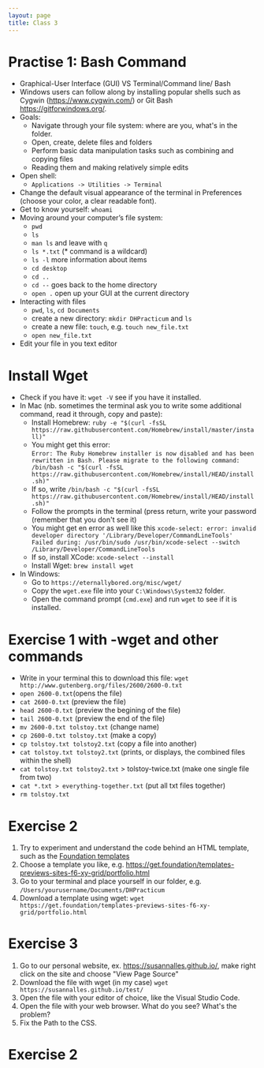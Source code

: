 ```yaml
---
layout: page
title: Class 3
---
```


# Practise 1: Bash Command

- Graphical-User Interface (GUI) VS Terminal/Command line/ Bash
- Windows users can follow along by installing popular shells such as Cygwin (<https://www.cygwin.com/>) or Git Bash <https://gitforwindows.org/>.
- Goals:
  * Navigate through your file system: where are you, what's in the folder.
  * Open, create, delete files and folders
  * Perform basic data manipulation tasks such as combining and copying files
  * Reading them and making relatively simple edits
- Open shell:
  * `Applications -> Utilities -> Terminal`
- Change the default visual appearance of the terminal in Preferences (choose your color, a clear readable font).
- Get to know yourself: `whoami`
- Moving around your computer’s file system:
  * `pwd`
  * `ls`
  * `man ls` and leave with `q`
  * `ls *.txt` (* command is a wildcard)
  * `ls -l` more information about items
  * `cd desktop`
  * `cd ..`
  * `cd --` goes back to the home directory
  * `open .` open up your GUI at the current directory
- Interacting with files
  * `pwd`, `ls`, `cd Documents`
  * create a new directory: `mkdir DHPracticum` and `ls`
  * create a new file: `touch`, e.g. `touch new_file.txt`
  * `open new_file.txt`
- Edit your file in you text editor 

# Install Wget
- Check if you have it: `wget -V` see if you have it installed.
- In Mac (nb. sometimes the terminal ask you to write some additional command, read it through, copy and paste):
  * Install Homebrew: `ruby -e "$(curl -fsSL https://raw.githubusercontent.com/Homebrew/install/master/install)"`
  * You might get this error:  
    `Error: The Ruby Homebrew installer is now disabled and has been rewritten in
Bash. Please migrate to the following command:
  /bin/bash -c "$(curl -fsSL https://raw.githubusercontent.com/Homebrew/install/HEAD/install.sh)"`
  * If so, write `/bin/bash -c "$(curl -fsSL https://raw.githubusercontent.com/Homebrew/install/HEAD/install.sh)"`
  * Follow the prompts in the terminal (press return, write your password (remember that you don't see it)
  * You might get en error as well like this 
    `xcode-select: error: invalid developer directory '/Library/Developer/CommandLineTools'
     Failed during: /usr/bin/sudo /usr/bin/xcode-select --switch /Library/Developer/CommandLineTools`
  * If so, install XCode: `xcode-select --install`
  * Install Wget: `brew install wget`
- In Windows:
  * Go to `https://eternallybored.org/misc/wget/`
  * Copy the `wget.exe` file into your `C:\Windows\System32` folder.
  * Open the command prompt (`cmd.exe`) and run `wget` to see if it is installed.

# Exercise 1 with -wget and other commands 
  * Write in your terminal this to download this file: `wget http://www.gutenberg.org/files/2600/2600-0.txt`
  * `open 2600-0.txt`(opens the file)
  * `cat 2600-0.txt` (preview the file)
  * `head 2600-0.txt` (preview the begining of the file)
  * `tail 2600-0.txt` (preview the end of the file)
  * `mv 2600-0.txt tolstoy.txt` (change name)
  * `cp 2600-0.txt tolstoy.txt` (make a copy)
  * `cp tolstoy.txt tolstoy2.txt` (copy a file into another)
  * `cat tolstoy.txt tolstoy2.txt` (prints, or displays, the combined files within the shell)
  * `cat tolstoy.txt tolstoy2.txt` > tolstoy-twice.txt (make one single file from two)
  * `cat *.txt > everything-together.txt` (put all txt files together)
  * `rm tolstoy.txt`

# Exercise 2 

1. Try to experiment and understand the code behind an HTML template, such as the [Foundation templates](https://get.foundation/templates.html)
2. Choose a template you like, e.g. <https://get.foundation/templates-previews-sites-f6-xy-grid/portfolio.html>
3. Go to your terminal and place yourself in our folder, e.g. `/Users/yourusername/Documents/DHPracticum`
4. Download a template using wget: `wget https://get.foundation/templates-previews-sites-f6-xy-grid/portfolio.html`



# Exercise 3

  1. Go to our personal website, ex. <https://susannalles.github.io/>, make right click on the site and choose "View Page Source"
  2. Download the file with wget (in my case) `wget https://susannalles.github.io/test/`
  3. Open the file with your editor of choice, like the Visual Studio Code.
  4. Open the file with your web browser. What do you see? What's the problem?
  5. Fix the Path to the CSS. 

# Exercise 2

  
